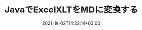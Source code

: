---
############################# Static ############################
layout: "autogen-gist"
date: 2021-10-02T14:22:14+03:00
draft: false
path: "ja/total/java/conversion/xlt-to-md/"
other_out_formats: "PDF DOC DOCX DOCM DOT DOTX DOTM TXT RTF HTML HTM MHTML MHT XLS XLSX XLSM XLSB XLT XLTX XLTM XLAM CSV TSV DIF SXC FODS PPT PPTX PPS PPSX PPSM POT POTX PPTM POTM ODT OTT OTP ODP ODS EMZ WMZ SVG SVGZ XPS TEX DCM WMF EMF BMP PNG GIF JPEG TIFF ICO WEBP JP2 TGA PSB PSD EPUB MD XML JSON DICOM FODP JPG"
ad_headline: "JavaXLTからMDへの変換"
ad_description: "XLTからMDへのJava用ドキュメント変換API| 100以上のファイル形式がサポートされています"

############################# Head ############################
head_title: "Javaスプレッドシート変換APIを介してExcelXLTをMDに変換します"
head_description: "ExcelスプレッドシートXLTをMDおよびJavaアプリケーションで100以上の他の画像およびドキュメントファイル形式に変換するための100％ネイティブJavaドキュメント変換ライブラリ。"

############################# Header ############################
title: "JavaでExcelXLTをMDに変換する"
description: "ネイティブExcelドキュメント変換ライブラリの使用– XLTをMDおよびその他の100以上のファイル形式に、あらゆるタイプのJavaベースのアプリケーションで最高の精度で変換します。高度なドキュメント変換機能のセットを使用して、コマンドを維持し、必要に応じて変換されたドキュメントの外観をカスタマイズします。外部のAPIやソフトウェアを使用せずに、すべての一般的なExcelワークシート形式をWord文書、PowerPointプレゼンテーション、PDF、Photoshop、eBook、Web、および画像ファイル形式との間でプログラムで変換します。 Java Excel変換APIを使用して、ドキュメント全体を一度に簡単に変換するか、選択したページ範囲または異なるページ番号に基づいてソースドキュメントの特定のページを選択して、サポートされているドキュメント形式に簡単に変換します。"

############################# SubMenu ############################
submenu:
    enable: false

############################# Content ############################
content:
    enable: true
    block:
    - title_left: "JavaでXLTをMDに変換する方法"
      content_left: |
          3つの簡単な手順を使用して、JavaでXLTからMDファイルへの変換を実行します。変換されたドキュメントをそのまま表示するか、外部のソフトウェアに依存せずにHTMLとして表示するようにレンダリングします。

          -   **Converter**クラスの新しいインスタンスを作成し、XLTファイルをロードします
          -   MDドキュメントタイプに**ConvertOptions**を設定します
          -   MDに変換するには、**Converter**クラスインスタンスの**Convert**メソッドを呼び出します
          -   HTMLビューアのオプションを設定する
          -   変換されたMDをHTMLとして表示する**Viewer**オブジェクトを作成します
          
      title_right: "ダウンロードとインストール手順"
      content_right: |
          100以上のドキュメントと、PDF、Microsoft Word、Excel、PowerPoint、Project、Visio、Outlook、HTML、図などの画像ファイル形式の間で変換するには、`GroupDocs.Conversion`と`GroupDocs.Viewer`の名前空間が必要です。 Conholdate.Totalが提供する他の[Officeドキュメント用のJavaAPI]（https://products.conholdate.com/total/java/）を調べてください。
          
          [ダウンロード](https://downloads.conholdate.com/total/java)からそれぞれのアセンブリファイルを取得するか、[Maven](https://repository.conholdate.com/webapp/#/artifacts/browse/tree/General/repo)からパッケージ全体をフェッチして、ワークスペースに直接`Conholdate.Total for Java`を追加します。
          
      gisthash: "675fd7fb45acf595fd9f872593eb2899"
      gistfile: "excel-worksheet-to-pdf-conversion.java"
          
    - title_left: "パスワードで保護されたXLTをMDに変換する"
      content_left: |
          Javaベースのアプリケーション内でパスワードで保護されているドキュメントを正確にロードして変換します。ファイル形式変換APIは、S3、Blob、FTP、ストリーム、URL、ローカルディスクなどのさまざまなソースからのリモートドキュメントのレンダリングもサポートしています。

          -   **Converter**クラスの新しいインスタンスを作成し、ソースドキュメントパスを渡します
          -   適切な**ConvertOptions**クラスをインスタンス化します。 （PdfConvertOptions、WordProcessingConvertOptions、SpreadsheetConvertOptionsなど）
          -   **Converter**クラスインスタンスの**Convert**メソッドを呼び出し、変換されたドキュメントのファイル名を渡します
        
      title_right: "ソースドキュメント情報の抽出"
      content_right: |
          ドキュメント情報抽出機能を使用すると、ソースドキュメントファイルに関する基本情報を取得できるだけでなく、Microsoft Projectファイルのプロジェクトの開始日と終了日、PDFドキュメントの印刷制限など、ファイル形式固有の貴重な情報の抽出もサポートされます。 Outlookデータファイルなどで囲まれたフォルダのリスト。

          NetBeans、IntelliJ IDEA、Eclipseなどの開発環境を使用しながら、Windows、Linux、macOSなどのさまざまなオペレーティングシステムで一般的なドキュメントファイル形式を変換します。
          
      gisthash: "35e23082b8fa43502d6784c38947eef1"
      gistfile: "password-protected-word-document-to-pdf-conversion.java"

    - title_left: "Excelに透かしを追加してPDFに変換"
      content_left: |
          Javaドキュメント変換APIを使用すると、Excelワークシートドキュメントを元のファイルとまったく同じように正確に変換し、変換されたドキュメントページにテキスト透かしを適用できます。テキストの透かしをExcelドキュメントに追加し、PDFファイルに変換するときに、フォント、色、幅、高さ、背景、回転角などの透かしオプションを使用します。

          -   **Converter**クラスの新しいインスタンスを作成し、入力ドキュメントをロードします
          -   適切な**ConvertOptions**クラスをインスタンス化します。 （PdfConvertOptions、WordProcessingConvertOptions、SpreadsheetConvertOptionsなど）
          -   **ConvertOptions**インスタンスの**Watermark**プロパティを設定します
          -   透かしのプロパティ（色、幅、テキスト、高さなど）を指定します
          -   PDFに変換するために**Converter**クラスインスタンスの**Convert**メソッドを呼び出します
        
      title_right: "変換されたドキュメントの結果をキャッシュする"
      content_right: |
          場合によっては、変換されたドキュメントサイズが大きくなり、変換に時間がかかることがあります。ドキュメント変換ライブラリは、このような状況を効率的に管理し、反復的な変換プロセスを高速化するためのキャッシュ機能を提供します。必要に応じて、ICacheインターフェイスが拡張ポイントを使用してカスタムキャッシュ実装と連携し、キャッシュ変換を制御できるようにします。

          変換結果はデフォルトでローカルドライブに保存されますが、Amazon S3、Dropbox、Googleドライブ、Windows Azure、Reddisなどの適切なインターフェイスを実装することで、あらゆるタイプのキャッシュストレージをサポートできます。
          
      gisthash: "6999e55b491eea2906d7fefe2e636e33"
      gistfile: "add-watermark-to-excel-worksheet-and-convert-to-pdf.java"
############################# About Formats ############################
about_formats:
    enable: false
############################# More Formats ############################
more_formats:
    enable: true
    auto: false
    other_out_formats: PDF DOC DOCX DOCM DOT DOTX DOTM TXT RTF HTML HTM MHTML MHT XLS XLSX XLSM XLSB XLT XLTX XLTM XLAM CSV TSV DIF SXC FODS PPT PPTX PPS PPSX PPSM POT POTX PPTM POTM ODT OTT OTP ODP ODS EMZ WMZ SVG SVGZ XPS TEX DCM WMF EMF BMP PNG GIF JPEG TIFF ICO WEBP JP2 TGA PSB PSD EPUB MD XML JSON DICOM FODP JPG
############################# Back to top ###############################
back_to_top:
  enable: true
---